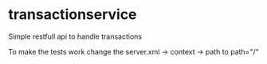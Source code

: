 # transactionservice
Simple restfull api to handle transactions

To make the tests work change the server.xml -> context -> path to  path="/" 
